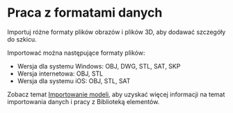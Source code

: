 # Praca z formatami danych

Importuj różne formaty plików obrazów i plików 3D, aby dodawać szczegóły do szkicu.

Importować można następujące formaty plików:

* Wersja dla systemu Windows: OBJ, DWG, STL, SAT, SKP
* Wersja internetowa: OBJ, STL
* Wersja dla systemu iOS: OBJ, STL, SAT

Zobacz temat [Importowanie modeli](../formit-primer/part-i/import-export-and-content-library.md), aby uzyskać więcej informacji na temat importowania danych i pracy z Biblioteką elementów.

